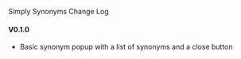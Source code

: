 Simply Synonyms Change Log

#### V0.1.0
 + Basic synonym popup with a list of synonyms and a close button
